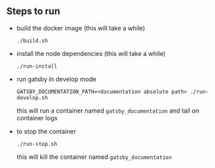 ## Steps to run 

- build the docker image (this will take a while)

  `./build.sh`

- install the node dependencies (this will take a while)

  `./run-install`

- run gatsby in develop mode

  `GATSBY_DOCUMENTATION_PATH=<documentation absolute path> ./run-develop.sh`

  this will run a container named `gatsby_documentation` and tail on container logs

- to stop the container

  `./run-stop.sh`

  this will kill the container named `gatsby_documentation`
